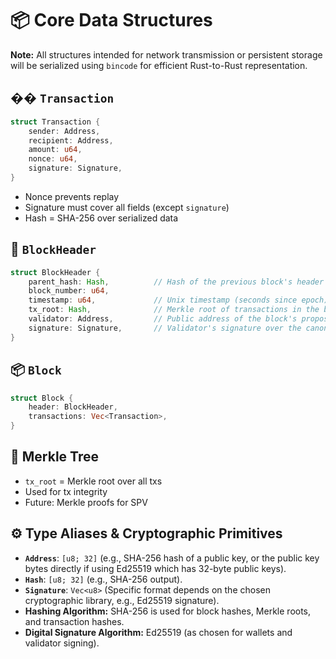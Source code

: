 # 📦 Core Data Structures

**Note:** All structures intended for network transmission or persistent storage will be serialized using `bincode` for efficient Rust-to-Rust representation.

## �� `Transaction`

```rust
struct Transaction {
    sender: Address,
    recipient: Address,
    amount: u64,
    nonce: u64,
    signature: Signature,
}

```

- Nonce prevents replay
- Signature must cover all fields (except `signature`)
- Hash = SHA-256 over serialized data

## 🧱 `BlockHeader`

```rust
struct BlockHeader {
    parent_hash: Hash,          // Hash of the previous block's header
    block_number: u64,
    timestamp: u64,             // Unix timestamp (seconds since epoch)
    tx_root: Hash,              // Merkle root of transactions in the block body
    validator: Address,         // Public address of the block's proposer/validator
    signature: Signature,       // Validator's signature over the canonical hash of the header (excluding this signature field itself)
}

```

## 📦 `Block`

```rust
struct Block {
    header: BlockHeader,
    transactions: Vec<Transaction>,
}

```

## 🌲 Merkle Tree

- `tx_root` = Merkle root over all txs
- Used for tx integrity
- Future: Merkle proofs for SPV

## ⚙️ Type Aliases & Cryptographic Primitives

- **`Address`**: `[u8; 32]` (e.g., SHA-256 hash of a public key, or the public key bytes directly if using Ed25519 which has 32-byte public keys).
- **`Hash`**: `[u8; 32]` (e.g., SHA-256 output).
- **`Signature`**: `Vec<u8>` (Specific format depends on the chosen cryptographic library, e.g., Ed25519 signature).
- **Hashing Algorithm:** SHA-256 is used for block hashes, Merkle roots, and transaction hashes.
- **Digital Signature Algorithm:** Ed25519 (as chosen for wallets and validator signing).
